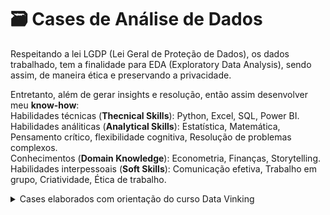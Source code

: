 # 🗃️ Cases de Análise de Dados
Respeitando a lei LGDP (Lei Geral de Proteção de Dados), os dados trabalhado, tem a finalidade para EDA (Exploratory Data Analysis), sendo assim, de maneira ética e preservando a privacidade. 

Entretanto, além de gerar insights e resolução, então assim desenvolver meu **know-how**:<br>
Habilidades técnicas (**Thecnical Skills**): Python, Excel, SQL, Power BI. <br>
Habilidades análiticas (**Analytical Skills**): Estatística, Matemática, Pensamento crítico, flexibilidade cognitiva, Resolução de problemas complexos. <br>
Conhecimentos (**Domain Knowledge**): Econometria, Finanças, Storytelling. <br>
Habilidades interpessoais (**Soft Skills**): Comunicação efetiva, Trabalho em grupo, Criatividade, Ética de trabalho.

<details>
<summary>Cases elaborados com orientação do curso Data Vinking</summary>

<sub> © [Data Vinking - Curso de Python moderno + Análise de dados](https://www.youtube.com/playlist?list=PLLWTDkRZXQa9YyC1LMbuDTz3XVC4E9ZQA) </sub>
  
## 🗂️ Cases
### 📄 1 - Projeto  [Empresas Unicórnios](https://github.com/gaberibr/Cases_DataAnalysis/blob/main/Case_Unicorns.ipynb)
> _Empresarial._

images

projects

Results
- 1
- 2

<sub> © [Unicorn Startups](https://www.kaggle.com/datasets/ramjasmaurya/unicorn-startups) </sub>

<hr>

### 📄 2 - Projeto [Performance dos Estudantes](https://github.com/gaberibr/Cases_DataAnalysis/blob/main/Case_Students_Performance_in_Exams.ipynb)
> _Educação._

images

projects

Results
- 1
- 2

<sub> © [Students Perfomance in Exams](https://www.kaggle.com/code/carriech/students-perfomance-in-exams-eda) </sub>

<hr>

### 📄 3 - Projeto  [Ações da Magalu](https://github.com/gaberibr/Cases_DataAnalysis/blob/main/Case_A%C3%A7%C3%B5es_da_Magalu.ipynb)
> _Mercado financeiro. Analisando as ações da Magalu no período de 1 ano (2021-2022)._

<img src="https://github.com/gaberibr/Cases_DataAnalysis/assets/99212007/0708c1ec-bcf0-481d-a7dc-e333a46c128c" width="500">
<img src="https://github.com/gaberibr/Cases_DataAnalysis/assets/99212007/5c49462d-39f2-4ee6-89fb-297722ff7e1b" width="500">

#### ✔️ RESULTADOS
- Apresentou uma alta, entre o periodo de Janeiro e Março no ano de 2021;
- Ao passar dos meses, apesar de ter uma alta no mês de Julho de 2021, posteriormente apresentou um declínio até o mês de janeiro de 2022;
- Desmonstrou um começo promissor, porém teve uma queda.
- O que pode-se se levar em conta é que pode ser uma boa oportunidade para comprar ações, pois algum periodos já foram altos.

#### 🛠️ TECNOLOGIAS UTILIZADAS
- Python (Numpy, Pandas, Matplotlib, Seaborn, Plotly)
- Excel (Tratamento de dados, formatação condicional)

<sub> © [links](link) </sub>

<hr>

### 📄 4 - Projeto  [Vendas de Videogames](https://github.com/gaberibr/Cases_DataAnalysis/blob/main/Case_Mercado_de_Games.ipynb)
> _Description_

images

projects

RESULTADOS
- 1
- 2

<sub> © [Video Games Sales Dataset](https://www.kaggle.com/datasets/sidtwr/videogames-sales-dataset) </sub>

<hr>

### 📄 5 - Projeto  [Salário](https://github.com/gaberibr/Cases_DataAnalysis/blob/main/Case_RH.ipynb)
> _Description_

images

projects

Results
- 1
- 2

<sub> © [Salary data - Simple linear regression](https://www.kaggle.com/datasets/karthickveerakumar/salary-data-simple-linear-regression?datasetId=10624&sortBy=voteCount) </sub>

<hr>

### 📄 6 - Projeto  [PIB per capita Brasil](https://github.com/gaberibr/Cases_DataAnalysis/blob/main/Case_PIB_Brasil.ipynb)
> _Description_

images

projects

Results
- 1
- 2

<sub> © [Atlas Brasil](http://www.atlasbrasil.org.br/acervo/biblioteca) </sub>

<hr>

### 📄 7 - Projeto  [Bitcoin](https://github.com/gaberibr/Cases_DataAnalysis/blob/main/Case_Unicorns.ipynb)
> _Description_

images

projects

Results
- 1
- 2

<sub> © [links](link) </sub>

<hr>

### 📄 8 - Projeto  [Energia](https://github.com/gaberibr/Cases_DataAnalysis/blob/main/Case_Empresas_Energias.ipynb)
> _Description_

images

<img src="https://github.com/gaberibr/Cases_DataAnalysis/assets/99212007/bbd47946-cb89-47e5-ba3f-fafb5dd9e5ad" width="500">

projects

Results
- 1
- 2

<sub> © [links](link) </sub>

<hr>

### 📄 9 - Projeto  [Incêndios Florestais](https://github.com/gaberibr/Cases_DataAnalysis/blob/main/Case_Inc%C3%AAndios_Florestais.ipynb)
> _Description_
<img src="https://github.com/gaberibr/Cases_DataAnalysis/assets/99212007/27bd851d-a227-40fd-ad40-37c9a449c018" width="500">

projects

Results
- 1
- 2

<sub> © [links](link) </sub>

<hr>

### 📄 10 - Projeto  [Name](link)
> _Description_

images

projects

Results
- 1
- 2

<sub> © [links](link) </sub>


</details>
